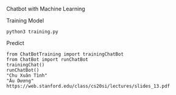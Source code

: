 Chatbot with Machine Learning

Training Model
```
python3 training.py
```
Predict
```
from ChatBotTraining import trainingChatBot
from ChatBot import runChatBot
trainingChat()
runChatBot()
"Chu Xuân Tình"
"Âu Dương"
https://web.stanford.edu/class/cs20si/lectures/slides_13.pdf
